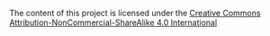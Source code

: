 The content of this project is licensed under the [Creative Commons Attribution-NonCommercial-ShareAlike 4.0 International](http://creativecommons.org/licenses/by-nc-sa/4.0/)
